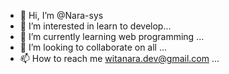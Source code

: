 - 👋 Hi, I’m @Nara-sys
- 👀 I’m interested in learn to develop...
- 🌱 I’m currently learning web programming ...
- 💞️ I’m looking to collaborate on all ...
- 📫 How to reach me witanara.dev@gmail.com ...

<!---
Nara-sys/Nara-sys is a ✨ special ✨ repository because its `README.md` (this file) appears on your GitHub profile.
You can click the Preview link to take a look at your changes.
--->
